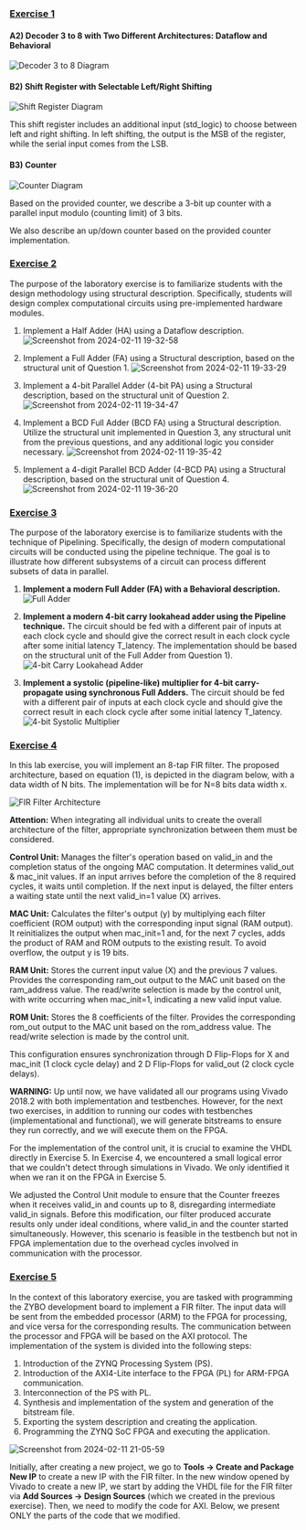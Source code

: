 ###  [Exercise 1](./VLSI-1(introduction))

#### A2) Decoder 3 to 8 with Two Different Architectures: Dataflow and Behavioral

![Decoder 3 to 8 Diagram](https://github.com/IoannouKon/Digital_VLSI_ntua/assets/132226067/d46f0d9f-b2af-4f60-8923-259df7c5e3dd)

#### B2) Shift Register with Selectable Left/Right Shifting

![Shift Register Diagram](https://github.com/IoannouKon/Digital_VLSI_ntua/assets/132226067/d418ddf7-3f22-473f-ab9b-d0fe5dae0391)

This shift register includes an additional input (std_logic) to choose between left and right shifting. In left shifting, the output is the MSB of the register, while the serial input comes from the LSB.

#### B3) Counter

![Counter Diagram](https://github.com/IoannouKon/Digital_VLSI_ntua/assets/132226067/05d5b783-299d-4745-ba78-f1e087a31fb0)

Based on the provided counter, we describe a 3-bit up counter with a parallel input modulo (counting limit) of 3 bits.

We also describe an up/down counter based on the provided counter implementation.

### [Exercise 2](./VLSI-2(ADDERS))
The purpose of the laboratory exercise is to familiarize students with the design methodology using structural description. Specifically, students will design complex computational circuits using pre-implemented hardware modules.

1) Implement a Half Adder (HA) using a Dataflow description.
![Screenshot from 2024-02-11 19-32-58](https://github.com/IoannouKon/Digital_VLSI_ntua/assets/132226067/0563298d-4dbd-42f7-b2cf-3d3a69382dea)

2) Implement a Full Adder (FA) using a Structural description, based on the structural unit of Question 1.
![Screenshot from 2024-02-11 19-33-29](https://github.com/IoannouKon/Digital_VLSI_ntua/assets/132226067/60f0dc92-2946-462d-a1d3-b91582bf82ba)

3) Implement a 4-bit Parallel Adder (4-bit PA) using a Structural description, based on the structural unit of Question 2.
![Screenshot from 2024-02-11 19-34-47](https://github.com/IoannouKon/Digital_VLSI_ntua/assets/132226067/1c30b92d-1760-4c65-8c78-ec6267e05068)

4) Implement a BCD Full Adder (BCD FA) using a Structural description. Utilize the structural unit implemented in Question 3, any structural unit from the previous questions, and any additional logic you consider necessary.
![Screenshot from 2024-02-11 19-35-42](https://github.com/IoannouKon/Digital_VLSI_ntua/assets/132226067/94d43fa5-39e2-421d-97bc-9c7627b20a27)

5) Implement a 4-digit Parallel BCD Adder (4-BCD PA) using a Structural description, based on the structural unit of Question 4.
![Screenshot from 2024-02-11 19-36-20](https://github.com/IoannouKon/Digital_VLSI_ntua/assets/132226067/af23ff82-83f0-4ec5-81e9-ca380a9e7d6b)

### [Exercise 3](./VLSI-3(Syncronus_FA_and_4_bit_multipliers))

The purpose of the laboratory exercise is to familiarize students with the technique of Pipelining. Specifically, the design of modern computational circuits will be conducted using the pipeline technique. The goal is to illustrate how different subsystems of a circuit can process different subsets of data in parallel.

1) **Implement a modern Full Adder (FA) with a Behavioral description.**
   ![Full Adder](https://github.com/IoannouKon/Digital_VLSI_ntua/assets/132226067/3496d037-4f20-40fb-a0a2-43b15c774602)

2) **Implement a modern 4-bit carry lookahead adder using the Pipeline technique.** The circuit should be fed with a different pair of inputs at each clock cycle and should give the correct result in each clock cycle after some initial latency T_latency. The implementation should be based on the structural unit of the Full Adder from Question 1).
   ![4-bit Carry Lookahead Adder](https://github.com/IoannouKon/Digital_VLSI_ntua/assets/132226067/45d42ae3-135d-44c3-be6d-8f7c1be85d1f)

3) **Implement a systolic (pipeline-like) multiplier for 4-bit carry-propagate using synchronous Full Adders.** The circuit should be fed with a different pair of inputs at each clock cycle and should give the correct result in each clock cycle after some initial latency T_latency.
   ![4-bit Systolic Multiplier](https://github.com/IoannouKon/Digital_VLSI_ntua/assets/132226067/a9d798f4-dcdd-49ea-8b5b-d6a189945267)
### [Exercise 4](./VlSI-4(FIR))

In this lab exercise, you will implement an 8-tap FIR filter. The proposed architecture, based on equation (1), is depicted in the diagram below, with a data width of N bits. The implementation will be for N=8 bits data width x.

![FIR Filter Architecture](https://github.com/IoannouKon/Digital_VLSI_ntua/assets/132226067/e5b2050b-11a3-4cb0-ac12-d5bea76e5b83)

**Attention:** When integrating all individual units to create the overall architecture of the filter, appropriate synchronization between them must be considered.

**Control Unit:** Manages the filter's operation based on valid_in and the completion status of the ongoing MAC computation. It determines valid_out & mac_init values. If an input arrives before the completion of the 8 required cycles, it waits until completion. If the next input is delayed, the filter enters a waiting state until the next valid_in=1 value (X) arrives.

**MAC Unit:** Calculates the filter's output (y) by multiplying each filter coefficient (ROM output) with the corresponding input signal (RAM output). It reinitializes the output when mac_init=1 and, for the next 7 cycles, adds the product of RAM and ROM outputs to the existing result. To avoid overflow, the output y is 19 bits.

**RAM Unit:** Stores the current input value (X) and the previous 7 values. Provides the corresponding ram_out output to the MAC unit based on the ram_address value. The read/write selection is made by the control unit, with write occurring when mac_init=1, indicating a new valid input value.

**ROM Unit:** Stores the 8 coefficients of the filter. Provides the corresponding rom_out output to the MAC unit based on the rom_address value. The read/write selection is made by the control unit.

This configuration ensures synchronization through D Flip-Flops for X and mac_init (1 clock cycle delay) and 2 D Flip-Flops for valid_out (2 clock cycle delays).

**WARNING:** Up until now, we have validated all our programs using Vivado 2018.2 with both implementation and testbenches. However, for the next two exercises, in addition to running our codes with testbenches (implementational and functional), we will generate bitstreams to ensure they run correctly, and we will execute them on the FPGA.

For the implementation of the control unit, it is crucial to examine the VHDL directly in Exercise 5. In Exercise 4, we encountered a small logical error that we couldn't detect through simulations in Vivado. We only identified it when we ran it on the FPGA in Exercise 5. 

We adjusted the Control Unit module to ensure that the Counter freezes when it receives valid_in and counts up to 8, disregarding intermediate valid_in signals. Before this modification, our filter produced accurate results only under ideal conditions, where valid_in and the counter started simultaneously. However, this scenario is feasible in the testbench but not in FPGA implementation due to the overhead cycles involved in communication with the processor.

### [Exercise 5](./VLSI-5(FIR_in_Zybo))

In the context of this laboratory exercise, you are tasked with programming the ZYBO development board to implement a FIR filter. The input data will be sent from the embedded processor (ARM) to the FPGA for processing, and vice versa for the corresponding results. The communication between the processor and FPGA will be based on the AXI protocol. The implementation of the system is divided into the following steps:

1) Introduction of the ZYNQ Processing System (PS).
2) Introduction of the AXI4-Lite interface to the FPGA (PL) for ARM-FPGA communication.
3) Interconnection of the PS with PL.
4) Synthesis and implementation of the system and generation of the bitstream file.
5) Exporting the system description and creating the application.
6) Programming the ZYNQ SoC FPGA and executing the application.

 ![Screenshot from 2024-02-11 21-05-59](https://github.com/IoannouKon/Digital_VLSI_ntua/assets/132226067/34fc2b02-3ad8-44e3-8a6a-3e5b679024ea)

 Initially, after creating a new project, we go to **Tools -> Create and Package New IP** to create a new IP with the FIR filter. In the new window opened by Vivado to create a new IP, we start by adding the VHDL file for the FIR filter via **Add Sources -> Design Sources** (which we created in the previous exercise). 
 Then, we need to modify the code for AXI. Below, we present ONLY the parts of the code that we modified.

